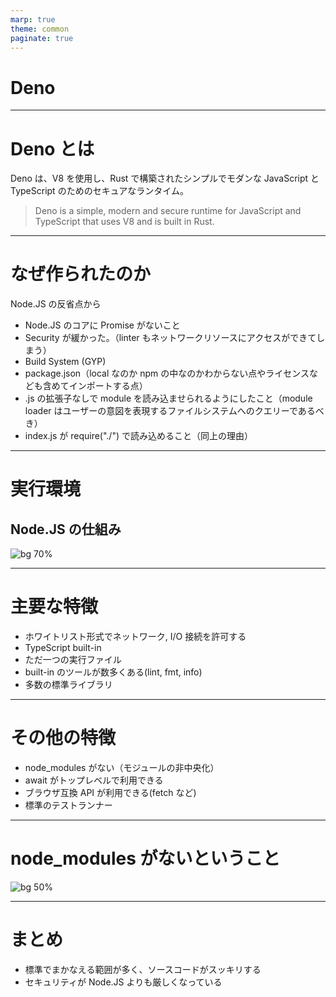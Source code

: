 ```yaml
---
marp: true
theme: common
paginate: true
---
```


# Deno

<!--
class: title
-->

---

# Deno とは

Deno は、V8 を使用し、Rust で構築されたシンプルでモダンな JavaScript と TypeScript のためのセキュアなランタイム。

> Deno is a simple, modern and secure runtime for JavaScript and TypeScript that uses V8 and is built in Rust.

<!--
class: noclass
_footer: https://deno.land/
-->

---

# なぜ作られたのか

Node.JS の反省点から

- Node.JS のコアに Promise がないこと
- Security が緩かった。（linter もネットワークリソースにアクセスができてしまう）
- Build System (GYP)
- package.json（local なのか npm の中なのかわからない点やライセンスなども含めてインポートする点）
- .js の拡張子なしで module を読み込ませられるようにしたこと（module loader はユーザーの意図を表現するファイルシステムへのクエリーであるべき）
- index.js が require("./") で読み込めること（同上の理由）

<!--
_footer:https://yosuke-furukawa.hatenablog.com/entry/2018/06/07/080335
-->

---

# 実行環境

## Node.JS の仕組み

![bg 70%](https://miro.medium.com/max/1200/0*wpCPDuttKg1fEL6S.jpg)

<!--
class: main
_footer: 参考：https://medium.com/jspoint/how-JavaScript-works-in-browser-and-node-ab7d0d09ac2f
-->

---

# 主要な特徴

- ホワイトリスト形式でネットワーク, I/O 接続を許可する
- TypeScript built-in
- ただ一つの実行ファイル
- built-in のツールが数多くある(lint, fmt, info)
- 多数の標準ライブラリ

<!--
_footer: https://deno.land/
-->

---

# その他の特徴

- node_modules がない（モジュールの非中央化）
- await がトップレベルで利用できる
- ブラウザ互換 API が利用できる(fetch など)
- 標準のテストランナー

<!--
_footer: https://qiita.com/azukiazusa/items/8238c0c68ed525377883
-->

---

# node_modules がないということ

![bg 50%](https://cdn-ak.f.st-hatena.com/images/fotolife/y/yosuke_furukawa/20180604/20180604215229.png)

<!--
class: main
_footer: https://qiita.com/azukiazusa/items/8238c0c68ed525377883
-->

---

# まとめ

- 標準でまかなえる範囲が多く、ソースコードがスッキリする
- セキュリティが Node.JS よりも厳しくなっている

